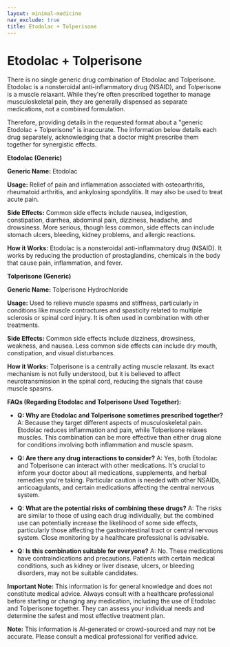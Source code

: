 ```yaml
---
layout: minimal-medicine
nav_exclude: true
title: Etodolac + Tolperisone
---
```


# Etodolac + Tolperisone

There is no single generic drug combination of Etodolac and Tolperisone.  Etodolac is a nonsteroidal anti-inflammatory drug (NSAID), and Tolperisone is a muscle relaxant. While they're often prescribed together to manage musculoskeletal pain, they are generally dispensed as separate medications, not a combined formulation.

Therefore, providing details in the requested format about a "generic Etodolac + Tolperisone" is inaccurate.  The information below details each drug separately, acknowledging that a doctor might prescribe them together for synergistic effects.


**Etodolac (Generic)**

**Generic Name:** Etodolac

**Usage:**  Relief of pain and inflammation associated with osteoarthritis, rheumatoid arthritis, and ankylosing spondylitis.  It may also be used to treat acute pain.

**Side Effects:**  Common side effects include nausea, indigestion, constipation, diarrhea, abdominal pain, dizziness, headache, and drowsiness. More serious, though less common, side effects can include stomach ulcers, bleeding, kidney problems, and allergic reactions.

**How it Works:** Etodolac is a nonsteroidal anti-inflammatory drug (NSAID). It works by reducing the production of prostaglandins, chemicals in the body that cause pain, inflammation, and fever.


**Tolperisone (Generic)**

**Generic Name:** Tolperisone Hydrochloride

**Usage:**  Used to relieve muscle spasms and stiffness, particularly in conditions like muscle contractures and spasticity related to multiple sclerosis or spinal cord injury. It is often used in combination with other treatments.

**Side Effects:** Common side effects include dizziness, drowsiness, weakness, and nausea. Less common side effects can include dry mouth, constipation, and visual disturbances.

**How it Works:** Tolperisone is a centrally acting muscle relaxant. Its exact mechanism is not fully understood, but it is believed to affect neurotransmission in the spinal cord, reducing the signals that cause muscle spasms.



**FAQs (Regarding Etodolac and Tolperisone Used Together):**

* **Q: Why are Etodolac and Tolperisone sometimes prescribed together?** A: Because they target different aspects of musculoskeletal pain. Etodolac reduces inflammation and pain, while Tolperisone relaxes muscles. This combination can be more effective than either drug alone for conditions involving both inflammation and muscle spasm.

* **Q: Are there any drug interactions to consider?** A: Yes, both Etodolac and Tolperisone can interact with other medications.  It's crucial to inform your doctor about all medications, supplements, and herbal remedies you're taking.  Particular caution is needed with other NSAIDs, anticoagulants, and certain medications affecting the central nervous system.

* **Q: What are the potential risks of combining these drugs?** A: The risks are similar to those of using each drug individually, but the combined use can potentially increase the likelihood of some side effects, particularly those affecting the gastrointestinal tract or central nervous system.  Close monitoring by a healthcare professional is advisable.

* **Q: Is this combination suitable for everyone?** A: No.  These medications have contraindications and precautions.  Patients with certain medical conditions, such as kidney or liver disease, ulcers, or bleeding disorders, may not be suitable candidates.


**Important Note:** This information is for general knowledge and does not constitute medical advice.  Always consult with a healthcare professional before starting or changing any medication, including the use of Etodolac and Tolperisone together.  They can assess your individual needs and determine the safest and most effective treatment plan.


**Note:** This information is AI-generated or crowd-sourced and may not be accurate. Please consult a medical professional for verified advice.
